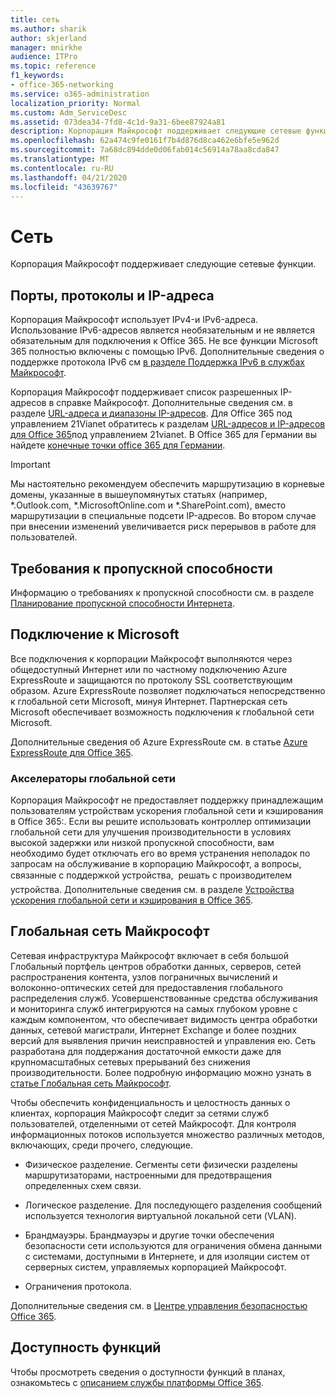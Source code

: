 ```yaml
---
title: сеть
ms.author: sharik
author: skjerland
manager: mnirkhe
audience: ITPro
ms.topic: reference
f1_keywords:
- office-365-networking
ms.service: o365-administration
localization_priority: Normal
ms.custom: Adm_ServiceDesc
ms.assetid: 073dea34-7fd8-4c1d-9a31-6bee87924a81
description: Корпорация Майкрософт поддерживает следующие сетевые функции.
ms.openlocfilehash: 62a474c9fe0161f7b4d876d8ca462e6bfe5e962d
ms.sourcegitcommit: 7a68dc894dde0d06fab014c56914a78aa8cda847
ms.translationtype: MT
ms.contentlocale: ru-RU
ms.lasthandoff: 04/21/2020
ms.locfileid: "43639767"
---
```

# <a name="networking"></a>Сеть

Корпорация Майкрософт поддерживает следующие сетевые функции.
  
## <a name="ports-protocols-and-ip-addresses"></a>Порты, протоколы и IP-адреса

Корпорация Майкрософт использует IPv4-и IPv6-адреса. Использование IPv6-адресов является необязательным и не является обязательным для подключения к Office 365. Не все функции Microsoft 365 полностью включены с помощью IPv6. Дополнительные сведения о поддержке протокола IPv6 см [в разделе Поддержка IPv6 в службах Майкрософт](https://docs.microsoft.com/office365/enterprise/ipv6-support).
  
Корпорация Майкрософт поддерживает список разрешенных IP-адресов в справке Майкрософт. Дополнительные сведения см. в разделе [URL-адреса и диапазоны IP-адресов](https://docs.microsoft.com/office365/enterprise/urls-and-ip-address-ranges). Для Office 365 под управлением 21Vianet обратитесь к разделам [URL-адресов и IP-адресов для Office 365](https://docs.microsoft.com/office365/enterprise/managing-office-365-endpoints)под управлением 21vianet. В Office 365 для Германии вы найдете [конечные точки office 365 для Германии](https://support.office.com/article/Office-365-Germany-endpoints-8a113a50-0071-4155-bb8e-eba5a8dbd4c8).
  
> [!IMPORTANT]
> Мы настоятельно рекомендуем обеспечить маршрутизацию в корневые домены, указанные в вышеупомянутых статьях (например, \*.Outlook.com, \*.MicrosoftOnline.com и \*.SharePoint.com), вместо маршрутизации в специальные подсети IP-адресов. Во втором случае при внесении изменений увеличивается риск перерывов в работе для пользователей. 
  
## <a name="bandwidth-requirements"></a>Требования к пропускной способности

Информацию о требованиях к пропускной способности см. в разделе [Планирование пропускной способности Интернета](https://docs.microsoft.com/office365/enterprise/network-planning-and-performance).
  
## <a name="connecting-to-microsoft"></a>Подключение к Microsoft

Все подключения к корпорации Майкрософт выполняются через общедоступный Интернет или по частному подключению Azure ExpressRoute и защищаются по протоколу SSL соответствующим образом. Azure ExpressRoute позволяет подключаться непосредственно к глобальной сети Microsoft, минуя Интернет. Партнерская сеть Microsoft обеспечивает возможность подключения к глобальной сети Microsoft.
  
Дополнительные сведения об Azure ExpressRoute см. в статье [Azure ExpressRoute для Office 365](https://aka.ms/expressrouteoffice365).
  
### <a name="wan-accelerators"></a>Акселераторы глобальной сети

Корпорация Майкрософт не предоставляет поддержку принадлежащим пользователям устройствам ускорения глобальной сети и кэширования в Office 365:. Если вы решите использовать контроллер оптимизации глобальной сети для улучшения производительности в условиях высокой задержки или низкой пропускной способности, вам необходимо будет отключать его во время устранения неполадок по запросам на обслуживание в корпорацию Майкрософт, а вопросы, связанные с поддержкой устройства,  решать с производителем устройства. Дополнительные сведения см. в разделе [Устройства ускорения глобальной сети и кэширования в Office 365](https://support.microsoft.com/help/2690045/using-third-party-network-devices-or-solutions-with-office-365).
  
## <a name="the-global-microsoft-network"></a>Глобальная сеть Майкрософт

Сетевая инфраструктура Майкрософт включает в себя большой Глобальный портфель центров обработки данных, серверов, сетей распространения контента, узлов пограничных вычислений и волоконно-оптических сетей для предоставления глобального распределения служб. Усовершенствованные средства обслуживания и мониторинга служб интегрируются на самых глубоком уровне с каждым компонентом, что обеспечивает видимость центра обработки данных, сетевой магистрали, Интернет Exchange и более поздних версий для выявления причин неисправностей и управления ею. Сеть разработана для поддержания достаточной емкости даже для крупномасштабных сетевых прерываний без снижения производительности. Более подробную информацию можно узнать в [статье Глобальная сеть Майкрософт](https://docs.microsoft.com/azure/networking/microsoft-global-network). 
  
Чтобы обеспечить конфиденциальность и целостность данных о клиентах, корпорация Майкрософт следит за сетями служб пользователей, отделенными от сетей Майкрософт. Для контроля информационных потоков используется множество различных методов, включающих, среди прочего, следующие.
  
- Физическое разделение. Сегменты сети физически разделены маршрутизаторами, настроенными для предотвращения определенных схем связи.
    
- Логическое разделение. Для последующего разделения сообщений используется технология виртуальной локальной сети (VLAN).
    
- Брандмауэры. Брандмауэры и другие точки обеспечения безопасности сети используются для ограничения обмена данными с системами, доступными в Интернете, и для изоляции систем от серверных систем, управляемых корпорацией Майкрософт. 
    
- Ограничения протокола.
    
Дополнительные сведения см. в [Центре управления безопасностью Office 365](https://www.microsoft.com/trust-center). 
  
## <a name="feature-availability"></a>Доступность функций

Чтобы просмотреть сведения о доступности функций в планах, ознакомьтесь с [описанием службы платформы Office 365](office-365-platform-service-description.md).
  

